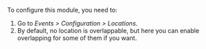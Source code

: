 To configure this module, you need to:

1.  Go to *Events \> Configuration \> Locations*.
2.  By default, no location is overlappable, but here you can enable
    overlapping for some of them if you want.
